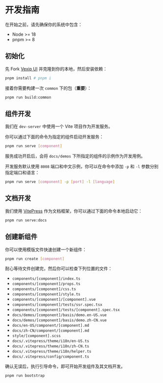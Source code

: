 # 开发指南

在开始之前，请先确保你的系统中包含：

- Node >= 18
- pnpm >= 8

## 初始化

先 Fork [Vexip UI](https://github.com/vexip-ui/vexip-ui) 并克隆到你的本地，然后安装依赖：

```sh
pnpm install # pnpm i
```

接着你需要构建一次 `common` 下的包（**重要**）：

```sh
pnpm run build:common
```

## 组件开发

我们在 `dev-server` 中使用一个 Vite 项目作为开发服务。

你可以通过下面的命令为指定的组件启动开发服务：

```sh
pnpm run serve [component]
```

服务成功开启后，会将 `docs/demos` 下所指定的组件的示例作为开发用例。

开发服务默认使用 `8008` 端口和中文示例，你可以在命令中添加 `-p` 和 `-l` 参数分别指定端口和语言：

```sh
pnpm run serve [component] -p [port] -l [language]
```

## 文档开发

我们使用 [VitePress](https://vitepress.dev/) 作为文档框架，你可以通过下面的命令本地启动它：

```sh
pnpm run serve:docs
```

## 创建新组件

你可以使用模版文件快速创建一个新组件：

```sh
pnpm run create [component]
```

耐心等待文件创建完，然后你可以检查下列位置的文件：

- `components/[component]/index.ts`
- `components/[component]/props.ts`
- `components/[component]/css.ts`
- `components/[component]/style.ts`
- `components/[component]/[component].vue`
- `components/[component]/tests/ssr.spec.tsx`
- `components/[component]/tests/[component].spec.tsx`
- `docs/demos/[component]/basis/demo.en-US.vue`
- `docs/demos/[component]/basis/demo.zh-CN.vue`
- `docs/en-US/component/[component].md`
- `docs/zh-CN/component/[component].md`
- `style/[component].scss`
- `docs/.vitepress/theme/i18n/en-US.ts`
- `docs/.vitepress/theme/i18n/zh-CN.ts`
- `docs/.vitepress/theme/i18n/helper.ts`
- `docs/.vitepress/config/component.ts`

确认无误后，执行引导命令，即可开始开发组件及其文档开发。

```sh
pnpm run bootstrap
```
